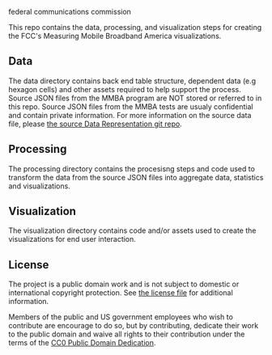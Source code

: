 federal communications commission


This repo contains the data, processing, and visualization steps for creating the FCC's Measuring Mobile Broadband America visualizations.

Data
----
The data directory contains back end table structure, dependent data (e.g hexagon cells) and other assets required to help support the process.  Source JSON files from the MMBA program are NOT stored or referred to in this repo.  Source JSON files from the MMBA tests are usualy confidential and contain private information.  For more information on the source data file, please [the source Data Representation git repo](https://github.com/FCC/mobile-mba-androidapp/wiki/Data-Representation).

Processing
----------
The processing directory contains the procesisng steps and code used to transform the data from the source JSON files into aggregate data, statistics and visualizations.  

Visualization
-------------
The visualization directory contains code and/or assets used to create the visualizations for end user interaction.


License
-------

The project is a public domain work and is not subject to domestic or international copyright protection. See [the license file](https://github.com/feomike/mmba_viz_processing/blob/master/license.md) for additional information.

Members of the public and US government employees who wish to contribute are encourage to do so, but by contributing, dedicate their work to the public domain and waive all rights to their contribution under the terms of the [CC0 Public Domain Dedication](http://creativecommons.org/publicdomain/zero/1.0/).
